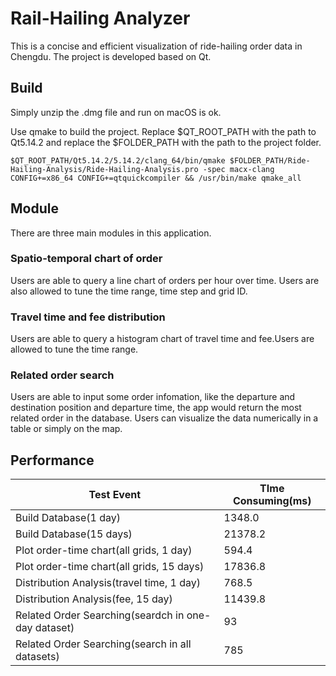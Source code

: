 # Rail-Hailing Analyzer

This is a concise and efficient visualization of ride-hailing order data in Chengdu. The project is developed based on Qt.

## Build

Simply unzip the .dmg file and run on macOS is ok.

Use qmake to build the project. Replace $QT_ROOT_PATH with the path to Qt5.14.2 and replace the $FOLDER_PATH with the path to the project folder. 

~~~
$QT_ROOT_PATH/Qt5.14.2/5.14.2/clang_64/bin/qmake $FOLDER_PATH/Ride-Hailing-Analysis/Ride-Hailing-Analysis.pro -spec macx-clang CONFIG+=x86_64 CONFIG+=qtquickcompiler && /usr/bin/make qmake_all
~~~

## Module

There are three main modules in this application.

### Spatio-temporal chart of order

Users are able to query a line chart of orders per hour over time. Users are also allowed to tune the time range, time step and grid ID.

### Travel time and fee distribution

Users are able to query a histogram chart of travel time and fee.Users are allowed to tune the time range.

### Related order search

Users are able to input some order infomation, like the departure and destination position and departure time, the app would return the most related order in the database. Users can visualize the data numerically in a table or simply on the map.

## Performance

| Test Event                                          | TIme Consuming(ms) |
| --------------------------------------------------- | ------------------ |
| Build Database(1 day)                               | 1348.0             |
| Build Database(15 days)                             | 21378.2            |
| Plot order-time chart(all grids, 1 day)             | 594.4              |
| Plot order-time chart(all grids, 15 days)           | 17836.8            |
| Distribution Analysis(travel time, 1 day)           | 768.5              |
| Distribution Analysis(fee, 15 day)                  | 11439.8            |
| Related Order Searching(seardch in one-day dataset) | 93                 |
| Related Order Searching(search in all datasets)     | 785                |

